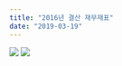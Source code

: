 ```yaml
---
title: "2016년 결산 재무재표"
date: "2019-03-19"
---
```


![](/kr/wp-content/uploads/kboard_attached/3/201903/5c90a053933773012069.jpg) ![](/kr/wp-content/uploads/kboard_attached/3/201903/5c90a0577a0514356184.jpg)

